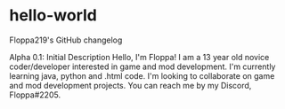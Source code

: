 # hello-world
Floppa219's GitHub changelog

Alpha 0.1: Initial Description
Hello, I'm Floppa!
I am a 13 year old novice coder/developer interested in game and mod development.
I'm currently learning java, python and .html code.
I'm looking to collaborate on game and mod development projects. 
You can reach me by my Discord, Floppa#2205.
